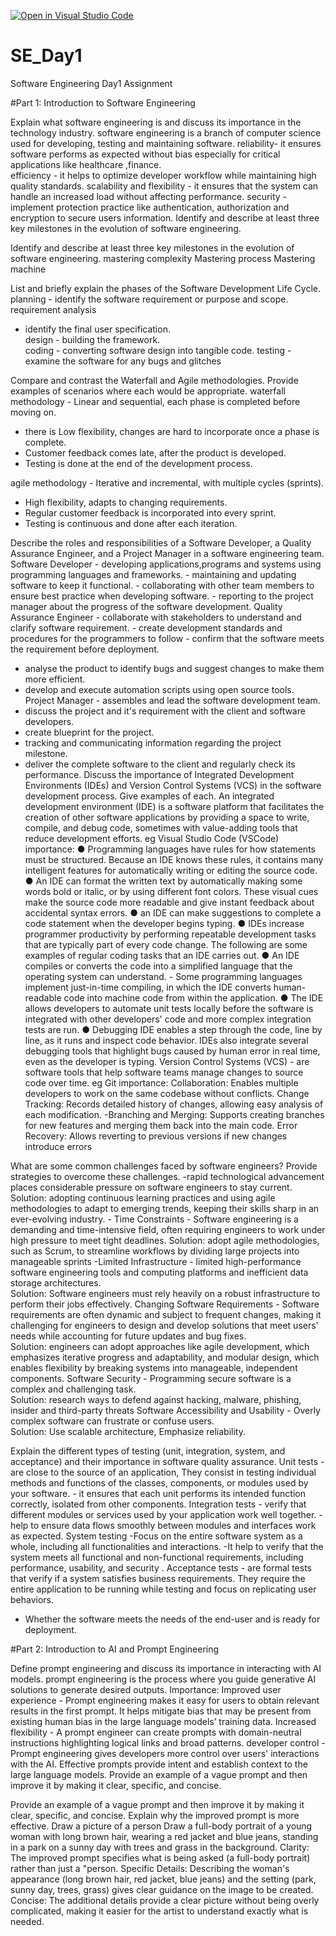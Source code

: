 [![Open in Visual Studio Code](https://classroom.github.com/assets/open-in-vscode-2e0aaae1b6195c2367325f4f02e2d04e9abb55f0b24a779b69b11b9e10269abc.svg)](https://classroom.github.com/online_ide?assignment_repo_id=18496074&assignment_repo_type=AssignmentRepo)
# SE_Day1
Software Engineering Day1 Assignment

#Part 1: Introduction to Software Engineering

Explain what software engineering is and discuss its importance in the technology industry.
software engineering is a branch of computer science used for developing, testing and 
maintaining software. 
reliability- it ensures software performs as expected without bias especially for critical 
applications like healthcare ,finance.  
efficiency - it helps to optimize developer workflow while maintaining high quality 
standards. 
scalability and flexibility - it ensures that the system can handle an increased load 
without affecting performance. 
security - implement protection practice like authentication, authorization and 
encryption to secure users information. Identify and describe at least three key 
milestones in the evolution of software engineering. 

Identify and describe at least three key milestones in the evolution of software engineering.
mastering complexity 
Mastering process 
Mastering machine 

List and briefly explain the phases of the Software Development Life Cycle.
planning - identify the software requirement or purpose and scope. requirement analysis 
- identify the final user specification.  
design - building the framework.  
coding - converting software design into tangible code. 
testing - examine the software for any bugs and glitches

Compare and contrast the Waterfall and Agile methodologies. Provide examples of scenarios where each would be appropriate.
waterfall methodology - Linear and sequential, each phase is completed before  moving on. 
- there is Low flexibility, changes are hard to incorporate once a phase is complete.
- Customer feedback comes late, after the product is developed.
- Testing is done at the end of the development process.
  
agile methodology - Iterative and incremental, with multiple cycles (sprints).
- High flexibility, adapts to changing requirements.
- Regular customer feedback is incorporated into every sprint.
- Testing is continuous and done after each iteration.

Describe the roles and responsibilities of a Software Developer, a Quality Assurance Engineer, and a Project Manager in a software engineering team.
Software Developer - developing applications,programs and systems using 
programming languages and frameworks. - maintaining and updating software to keep it functional.  - collaborating with other team members to ensure best practice when developing 
software. - reporting to the project manager about the progress of the software development. 
Quality Assurance Engineer - collaborate with stakeholders to understand and clarify 
software requirement. - create development standards and procedures for the programmers to follow - confirm that the software meets the requirement before deployment.  
- analyse the product to identify bugs and suggest changes to make them more 
efficient.  
- develop and execute automation scripts using open source tools. 
Project Manager - assembles and lead the software development team. 
- discuss the project and it's requirement with the client and software developers. 
- create blueprint for the project. 
- tracking and communicating information regarding the project milestone. 
- deliver the complete software to the client and regularly check its performance.
Discuss the importance of Integrated Development Environments (IDEs) and Version Control Systems (VCS) in the software development process. Give examples of each.
An integrated development environment (IDE) is a software platform that facilitates 
the creation of other software applications by providing a space to write, compile, and 
debug code, sometimes with value-adding tools that reduce development efforts. eg 
Visual Studio Code (VSCode) 
importance: 
● Programming languages have rules for how statements must be structured. 
Because an IDE knows these rules, it contains many intelligent features for 
automatically writing or editing the source code. 
● An IDE can format the written text by automatically making some words bold or 
italic, or by using different font colors. These visual cues make the source code 
more readable and give instant feedback about accidental syntax errors. 
● an IDE can make suggestions to complete a code statement when the developer 
begins typing. 
● IDEs increase programmer productivity by performing repeatable development 
tasks that are typically part of every code change. The following are some 
examples of regular coding tasks that an IDE carries out. 
● An IDE compiles or converts the code into a simplified language that the 
operating system can understand. - Some programming languages implement 
just-in-time compiling, in which the IDE converts human-readable code into 
machine code from within the application. 
● The IDE allows developers to automate unit tests locally before the software is 
integrated with other developers' code and more complex integration tests are 
run. 
● Debugging IDE enables a step through the code, line by line, as it runs and 
inspect code behavior. IDEs also integrate several debugging tools that highlight 
bugs caused by human error in real time, even as the developer is typing. 
Version Control Systems (VCS) - are software tools that help software teams 
manage changes to source code over time. eg Git 
importance: 
Collaboration: Enables multiple developers to work on the same codebase 
without conflicts. 
Change Tracking: Records detailed history of changes, allowing easy analysis 
of each modification.  -Branching and Merging: Supports creating branches for new features and 
merging them back into the main code. 
Error Recovery: Allows reverting to previous versions if new changes introduce 
errors

What are some common challenges faced by software engineers? Provide strategies to overcome these challenges.
-rapid technological advancement places considerable pressure on software 
engineers to stay current. 
Solution: adopting continuous learning practices and using agile methodologies 
to adapt to emerging trends, keeping their skills sharp in an ever-evolving 
industry. - 
Time Constraints - Software engineering is a demanding and time-intensive 
field, often requiring engineers to work under high pressure to meet tight 
deadlines. 
Solution: adopt agile methodologies, such as Scrum, to streamline workflows by 
dividing large projects into manageable sprints  -Limited Infrastructure - limited high-performance software engineering tools 
and computing platforms and inefficient data storage architectures.  
Solution: Software engineers must rely heavily on a robust infrastructure to 
perform their jobs effectively. 
Changing Software Requirements - Software requirements are often dynamic 
and subject to frequent changes, making it challenging for engineers to design 
and develop solutions that meet users' needs while accounting for future updates 
and bug fixes.  
Solution: engineers can adopt approaches like agile development, which 
emphasizes iterative progress and adaptability, and modular design, which 
enables flexibility by breaking systems into manageable, independent 
components. 
Software Security - Programming secure software is a complex and challenging 
task.  
Solution: research ways to defend against hacking, malware, phishing, insider 
and third-party threats 
Software Accessibility and Usability - Overly complex software can frustrate or 
confuse users.  
Solution: Use scalable architecture, Emphasize reliability.

Explain the different types of testing (unit, integration, system, and acceptance) and their importance in software quality assurance.
Unit tests - are close to the source of an application, They consist in testing individual 
methods and functions of the classes, components, or modules used by your software. - 
it ensures that each unit performs its intended function correctly, isolated from other 
components. 
Integration tests - verify that different modules or services used by your application 
work well together. - help to ensure data flows smoothly between modules and interfaces work as 
expected. 
System testing -Focus on the entire software system as a whole, including all 
functionalities and interactions. -It help to verify that the system meets all functional and non-functional requirements, 
including performance, usability, and security . 
Acceptance tests - are formal tests that verify if a system satisfies business 
requirements. They require the entire application to be running while testing and focus 
on replicating user behaviors.  
- Whether the software meets the needs of the end-user and is ready for deployment.

#Part 2: Introduction to AI and Prompt Engineering


Define prompt engineering and discuss its importance in interacting with AI models.
prompt engineering  is the process where you guide generative AI solutions to 
generate desired outputs. 
Importance: 
Improved user experience - Prompt engineering makes it easy for users to 
obtain relevant results in the first prompt. It helps mitigate bias that may be 
present from existing human bias in the large language models’ training data. 
Increased flexibility - A prompt engineer can create prompts with 
domain-neutral instructions highlighting logical links and broad patterns. 
developer control - Prompt engineering gives developers more control over 
users' interactions with the AI. Effective prompts provide intent and establish 
context to the large language models. Provide an example of a vague prompt 
and then improve it by making it clear, specific, and concise.

Provide an example of a vague prompt and then improve it by making it clear, specific, and concise. Explain why the improved prompt is more effective.
Draw a picture of a person 
Draw a full-body portrait of a young woman with long brown hair, wearing a red jacket 
and blue jeans, standing in a park on a sunny day with trees and grass in the 
background. 
Clarity: The improved prompt specifies what is being asked (a full-body portrait) rather 
than just a "person. 
Specific Details: Describing the woman's appearance (long brown hair, red jacket, blue 
jeans) and the setting (park, sunny day, trees, grass) gives clear guidance on the image 
to be created. 
Concise: The additional details provide a clear picture without being overly 
complicated, making it easier for the artist to understand exactly what is needed.
